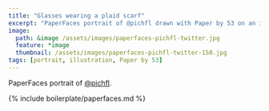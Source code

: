 ```yaml
---
title: "Glasses wearing a plaid scarf"
excerpt: "PaperFaces portrait of @pichfl drawn with Paper by 53 on an iPad."
image: 
  path: &image /assets/images/paperfaces-pichfl-twitter.jpg 
  feature: *image
  thumbnail: /assets/images/paperfaces-pichfl-twitter-150.jpg
tags: [portrait, illustration, Paper by 53]
---
```


PaperFaces portrait of [@pichfl](http://twitter.com/pichfl).

{% include boilerplate/paperfaces.md %}
